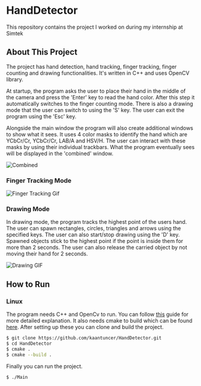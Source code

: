 # HandDetector
This repository contains the project I worked on during my internship at Simtek

## About This Project
The project has hand detection, hand tracking, finger tracking, finger counting and drawing functionalities. It's written in C++ and uses OpenCV library. 

At startup, the program asks the user to place their hand in the middle of the camera and press the 'Enter' key to read the hand color. After this step it automatically switches to the finger counting mode. There is also a drawing mode that the user can switch to using the 'S' key. The user can exit the program using the 'Esc' key.

Alongside the main window the program will also create additional windows to show what it sees. It uses 4 color masks to identify the hand which are YCbCr/Cr, YCbCr/Cr, LAB/A and HSV/H. The user can interact with these masks by using their individual trackbars. What the program eventually sees will be displayed in the 'combined' window.

![Combined](https://i.imgur.com/slwgD0j.png)

### Finger Tracking Mode

![Finger Tracking Gif](https://media.giphy.com/media/SxIcXxRvDbxwgCGDIj/giphy.gif)

### Drawing Mode

In drawing mode, the program tracks the highest point of the users hand. The user can spawn rectangles, circles, triangles and arrows using the specified keys. The user can also start/stop drawing using the 'D' key. Spawned objects stick to the highest point if the point is inside them for more than 2 seconds. The user can also release the carried object by not moving their hand for 2 seconds.

![Drawing GIF](./drawingModeGif.gif)

## How to Run

### Linux

The program needs C++ and OpenCv to run. You can follow [this](https://docs.opencv.org/4.5.2/d7/d9f/tutorial_linux_install.html) guide for more detailed explanation. It also needs cmake to build which can be found [here](https://cmake.org/install/). After setting up these you can clone and build the project.

```bash
$ git clone https://github.com/kaantuncer/HandDetector.git
$ cd HandDetector
$ cmake .
$ cmake --build .
```

Finally you can run the project.
```bash
$ ./Main
```
